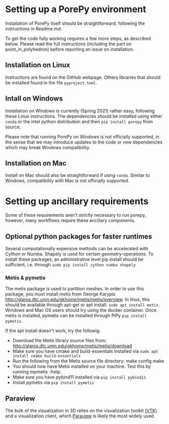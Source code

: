 # Setting up a PorePy environment
Installation of PorePy itself should be straightforward, following the instructions in Readme.md.

To get the code fully working requires a few more steps, as described below. Please read the full instructions (including the part on point_in_polyhedron) before reporting an issue on installation.

## Installation on Linux
Instructions are found on the GitHub webpage. Others libraries that should be installed found in the file `pyproject.toml`.

## Intall on Windows
Installation on Windows is currently (Spring 2021) rather easy, following these Linux instructions. The dependencies should be installed  using either `conda` or the Intel python distribution and then `pip install porepy` from source. 

Please note that running PorePy on Windows is not officially supported, in the sense that we may introduce updates to the code or new dependencies which may break Windows compatibility. 

## Installation on Mac
Install on Mac should also be straightforward if using `conda`. Similar to Windows, compatibility with Mac is not officially supported.

# Setting up ancillary requirements

Some of these requirements aren't strictly necessary to run porepy, however, many workflows require these ancillary components.

## Optional python packages for faster runtimes

Several computationally expensive methods can be accelerated with Cython or Numba. Shapely is used for certain geometry-operations. To install these packages, an administrative level pip install should be sufficient, i.e. through `sudo pip install cython numba shapely`

### Metis & pymetis
The metis package is used to partition meshes. In order to use this package, you must install metis from George Karypis
http://glaros.dtc.umn.edu/gkhome/metis/metis/overview. In linux, this should be available through apt-get or apt install:
`sudo apt install metis`. Windows and Mac OS users should try using the docker container. Once metis is installed, pymetis can be installed through PiPy `pip install pymetis`.

If the apt install doesn't work, try the followig:
- Download the Metis library source files from: http://glaros.dtc.umn.edu/gkhome/metis/metis/download
- Make sure you have cmake and build-essentials installed via `sudo apt install cmake build-essentials`
- Run the following from the Metis source file directory:
    make config
    make
- You should now have Metis installed on your machine. Test this by running mpmetis -help.
- Make sure you have pybind11 installed via `pip install pybind11`
- Install pymetis via `pip install pymetis`


## Paraview
The bulk of the visualization in 3D relies on the visualization toolkit [(VTK)](https://github.com/Kitware/VTK) and a visualization client, which [Paraview](https://www.paraview.org/) is likely the most widely used.
